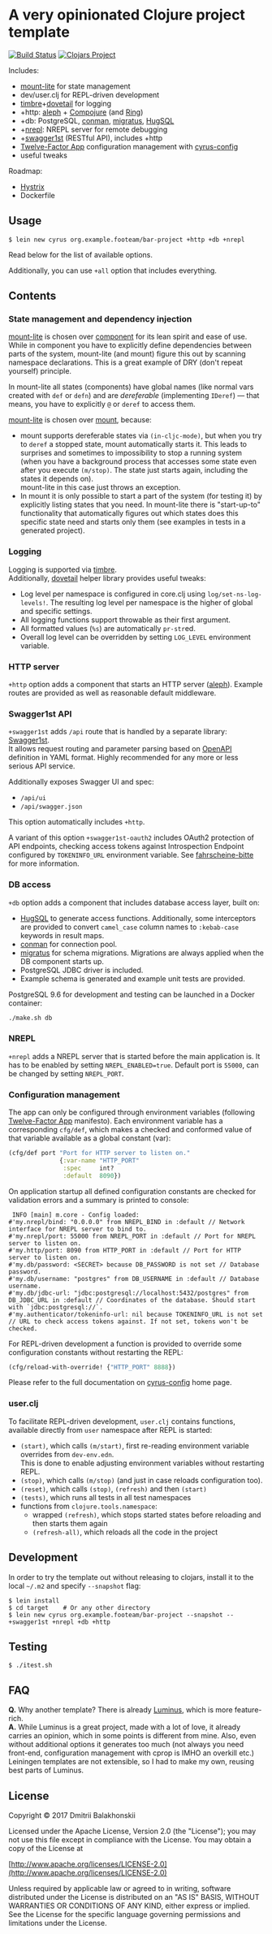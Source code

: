 # A very opinionated Clojure project template

[![Build Status](https://travis-ci.org/dryewo/cyrus.svg?branch=master)](https://travis-ci.org/dryewo/cyrus)
[![Clojars Project](https://img.shields.io/clojars/v/cyrus/lein-template.svg)](https://clojars.org/cyrus/lein-template)

Includes:

* [mount-lite] for state management
* dev/user.clj for REPL-driven development
* [timbre]+[dovetail] for logging
* +http: [aleph] + [Compojure] (and [Ring])
* +db: PostgreSQL, [conman], [migratus], [HugSQL]
* +[nrepl]: NREPL server for remote debugging
* +[swagger1st] (RESTful API), includes +http
* [Twelve-Factor App] configuration management with [cyrus-config]
* useful tweaks

Roadmap:

* [Hystrix]
* Dockerfile

## Usage

```
$ lein new cyrus org.example.footeam/bar-project +http +db +nrepl
```

Read below for the list of available options.

Additionally, you can use `+all` option that includes everything.

## Contents

### State management and dependency injection

[mount-lite] is chosen over [component] for its lean spirit and ease of use. While in component you have to explicitly
define dependencies between parts of the system, mount-lite (and mount) figure this out by scanning namespace declarations.
This is a great example of DRY (don't repeat yourself) principle.

In mount-lite all states (components) have global names (like normal vars created with `def` or `defn`) and
are *dereferable* (implementing `IDeref`) — that means, you have to explicitly `@` or `deref` to access them.

[mount-lite] is chosen over [mount], because:
* mount supports dereferable states via `(in-cljc-mode)`, but when you try to `deref` a stopped state, mount automatically starts it.
  This leads to surprises and sometimes to impossibility to stop a running system (when you have a background process that
  accesses some state even after you execute `(m/stop)`. The state just starts again, including the states it depends on).  
  mount-lite in this case just throws an exception.
* In mount it is only possible to start a part of the system (for testing it) by explicitly listing
  states that you need. In mount-lite there is "start-up-to" functionality that automatically figures out
  which states does this specific state need and starts only them (see examples in tests in a generated project).

### Logging

Logging is supported via [timbre].  
Additionally, [dovetail] helper library provides useful tweaks:
* Log level per namespace is configured in core.clj using `log/set-ns-log-levels!`. The resulting log level 
per namespace is the higher of global and specific settings.
* All logging functions support throwable as their first argument.
* All formatted values (`%s`) are automatically `pr-str`ed. 
* Overall log level can be overridden by setting `LOG_LEVEL` environment variable.

### HTTP server

`+http` option adds a component that starts an HTTP server ([aleph]).
Example routes are provided as well as reasonable default middleware.

### Swagger1st API

`+swagger1st` adds `/api` route that is handled by a separate library: [Swagger1st].  
It allows request routing and parameter parsing based on [OpenAPI] definition in YAML format.
Highly recommended for any more or less serious API service.

Additionally exposes Swagger UI and spec:
* `/api/ui`
* `/api/swagger.json` 

This option automatically includes `+http`.

A variant of this option `+swagger1st-oauth2` includes OAuth2 protection of API endpoints, checking
access tokens against Introspection Endpoint configured by `TOKENINFO_URL` environment variable.
See [fahrscheine-bitte] for more information.

### DB access

`+db` option adds a component that includes database access layer, built on:

* [HugSQL] to generate access functions. Additionally, some interceptors are provided
  to convert `camel_case` column names to `:kebab-case` keywords in result maps.
* [conman] for connection pool.
* [migratus] for schema migrations.
  Migrations are always applied when the DB component starts up.
* PostgreSQL JDBC driver is included.
* Example schema is generated and example unit tests are provided.

PostgreSQL 9.6 for development and testing can be launched in a Docker container:

```sh
./make.sh db
```

### NREPL

`+nrepl` adds a NREPL server that is started before the main application is. It has to be enabled
by setting `NREPL_ENABLED=true`. Default port is `55000`, can be changed by setting `NREPL_PORT`. 

### Configuration management

The app can only be configured through environment variables (following [Twelve-Factor App] manifesto).
Each environment variable has a corresponding `cfg/def`, which makes a checked and conformed value of that variable
available as a global constant (var):

```clj
(cfg/def port "Port for HTTP server to listen on."
              {:var-name "HTTP_PORT"
               :spec     int?
               :default  8090})
```

On application startup all defined configuration constants are checked for validation errors and a summary is printed to console:

```
 INFO [main] m.core - Config loaded:
#'my.nrepl/bind: "0.0.0.0" from NREPL_BIND in :default // Network interface for NREPL server to bind to.
#'my.nrepl/port: 55000 from NREPL_PORT in :default // Port for NREPL server to listen on.
#'my.http/port: 8090 from HTTP_PORT in :default // Port for HTTP server to listen on.
#'my.db/password: <SECRET> because DB_PASSWORD is not set // Database password.
#'my.db/username: "postgres" from DB_USERNAME in :default // Database username.
#'my.db/jdbc-url: "jdbc:postgresql://localhost:5432/postgres" from DB_JDBC_URL in :default // Coordinates of the database. Should start with `jdbc:postgresql://`.
#'my.authenticator/tokeninfo-url: nil because TOKENINFO_URL is not set // URL to check access tokens against. If not set, tokens won't be checked.
```

For REPL-driven development a function is provided to override some configuration constants without restarting the REPL:

```clj
(cfg/reload-with-override! {"HTTP_PORT" 8888})
```

Please refer to the full documentation on [cyrus-config] home page.

### user.clj

To facilitate REPL-driven development, `user.clj` contains functions, available directly from `user` namespace after REPL is started:

* `(start)`, which calls `(m/start)`, first re-reading environment variable overrides from `dev-env.edn`.  
  This is done to enable adjusting environment variables without restarting REPL.
* `(stop)`, which calls `(m/stop)`  (and just in case reloads configuration too).
* `(reset)`, which calls `(stop)`, `(refresh)` and then `(start)`
* `(tests)`, which runs all tests in all test namespaces
* functions from `clojure.tools.namespace`:
    * wrapped `(refresh)`, which stops started states before reloading and then starts them again
    * `(refresh-all)`, which reloads all the code in the project

## Development

In order to try the template out without releasing to clojars, install it to the local `~/.m2` and specify `--snapshot` flag:

```
$ lein install
$ cd target    # Or any other directory
$ lein new cyrus org.example.footeam/bar-project --snapshot -- +swagger1st +nrepl +db +http
```

## Testing

```
$ ./itest.sh
```

## FAQ

**Q.** Why another template? There is already [Luminus], which is more feature-rich.  
**A.** While Luminus is a great project, made with a lot of love, it already carries an opinion, which in some points is 
 different from mine. Also, even without additional options it generates too much (not always you need front-end, configuration 
 management with cprop is IMHO an overkill etc.)  
 Leiningen templates are not extensible, so I had to make my own, reusing best parts of Luminus.

## License

Copyright © 2017 Dmitrii Balakhonskii

Licensed under the Apache License, Version 2.0 (the "License");
you may not use this file except in compliance with the License.
You may obtain a copy of the License at

   [http://www.apache.org/licenses/LICENSE-2.0](http://www.apache.org/licenses/LICENSE-2.0)

Unless required by applicable law or agreed to in writing, software
distributed under the License is distributed on an "AS IS" BASIS,
WITHOUT WARRANTIES OR CONDITIONS OF ANY KIND, either express or implied.
See the License for the specific language governing permissions and
limitations under the License.

[squeeze]: https://github.com/dryewo/squeeze
[cyrus-config]: https://github.com/dryewo/cyrus-config
[mount]: https://github.com/tolitius/mount
[mount-lite]: https://github.com/aroemers/mount-lite
[timbre]: https://github.com/ptaoussanis/timbre
[dovetail]: https://github.com/dryewo/dovetail
[aleph]: https://github.com/ztellman/aleph
[Compojure]: https://github.com/weavejester/compojure
[Ring]: https://github.com/ring-clojure/ring
[conman]: https://github.com/luminus-framework/conman
[migratus]: https://github.com/yogthos/migratus
[HugSQL]: https://www.hugsql.org/
[nrepl]: https://github.com/clojure/tools.nrepl
[swagger1st]: https://github.com/zalando-stups/swagger1st
[Hystrix]: https://github.com/Netflix/Hystrix/tree/master/hystrix-contrib/hystrix-clj
[component]: https://github.com/stuartsierra/component
[OpenAPI]: https://github.com/OAI/OpenAPI-Specification/blob/master/versions/2.0.md
[Twelve-Factor App]: https://12factor.net/config
[prismatic/schema]: https://github.com/plumatic/schema
[environ]: https://github.com/weavejester/environ
[Luminus]: https://github.com/luminus-framework/luminus-template
[fahrscheine-bitte]: https://github.com/dryewo/fahrscheine-bitte
